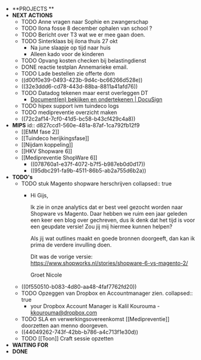 - **PROJECTS **
- **NEXT ACTIONS**
	- TODO Anne vragen naar Sophie en zwangerschap
	- TODO Ilona fosse 8 december ophalen van school ?
	- TODO Bericht over T3 wat we er mee gaan doen.
	- TODO Sinterklaas bij ilona thuis 27 okt
		- Na june slaapje op tijd naar huis
		- Alleen kado voor de kinderen
	- TODO Opvang kosten checken bij belastingdienst
	- DONE reactie testplan Annemarieke email.
	- TODO Lade bestellen zie offerte dom
	- ((d00f0e39-0493-423b-9d4c-bc66266d528e))
	- ((32e3ddd6-cd78-443d-88ba-8811a41afd76))
	- TODO Datadog tekenen maar eerst overleggen DT
		- [Document(en) bekijken en ondertekenen | DocuSign](https://www.docusign.net/Signing/?ti=17fcaa018f32432caca750d555596d25)
	- TODO hipex support ivm tuindeco logs
	- TODO medipreventie overzicht maken
	- ((72c2af14-7cf0-41d5-bc58-b43cf429c4a8))
- **MIPS**
  id:: d827ccd1-560e-481a-87af-1ca792fb12f9
	- [[EMM fase 2]]
	- [[Tuindeco herijkingsfase]]
	- [[Nijdam koppeling]]
	- [[HKV Shopware 6]]
	- [[Medipreventie ShopWare 6]]
		- ((078760a1-e37f-4072-b7f5-b987eb0d0d17))
		- ((95dbc291-fa9b-4511-86b5-ab2a755d6b2a))
- **TODO's**
	- TODO stuk Magento shopware herschrijven 
	  collapsed:: true
		- Hi Gijs,
		  
		  
		  
		  Ik zie in onze analytics dat er best veel gezocht worden naar Shopware vs Magento. Daar hebben we ruim een jaar geleden een keer een blog over gechreven, dus ik denk dat het tijd is voor een geupdate versie! Zou jij mij hiermee kunnen helpen?
		  
		  
		  
		  Als jij wat outlines maakt en goede bronnen doorgeeft, dan kan ik prima de verdere invulling doen.
		  
		  
		  
		  Dit was de vorige versie: https://www.shopworks.nl/stories/shopware-6-vs-magento-2/
		  
		  Groet Nicole
	- ((0f550510-b083-4d80-aa48-4faf7762fd20))
	- TODO  Opzeggen van Dropbox en Accountmanager zien. 
	  collapsed:: true
		- your Dropbox Account Manager
		  is Kalil Kourouma - [kkourouma@dropbox.com](mailto:kkourouma@dropbox.com)
	- TODO SLA en verwerkingsovereenkomst [[Medipreventie]] doorzetten aan menno doorgeven.
	- ((44049262-743f-42bb-b786-a4c713f1e30d))
	- TODO [[Toon]] Craft sessie opzetten
- **WAITING FOR**
- **DONE**